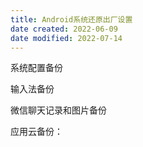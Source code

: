 ```yaml
---
title: Android系统还原出厂设置
date created: 2022-06-09
date modified: 2022-07-14
---
```


系统配置备份

输入法备份

微信聊天记录和图片备份

应用云备份：
